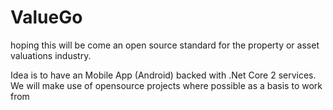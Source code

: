 # ValueGo

 hoping this will be come an open source standard for the property or asset valuations industry.

 Idea is to have an Mobile App (Android) backed with .Net Core 2 services. We will make use of opensource projects where possible as a basis to work from
